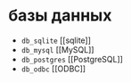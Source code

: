 # базы данных

* `db_sqlite` [[sqlite]]
* `db_mysql` [[MySQL]]
* `db_postgres` [[PostgreSQL]]
* `db_odbc` [[ODBC]]

